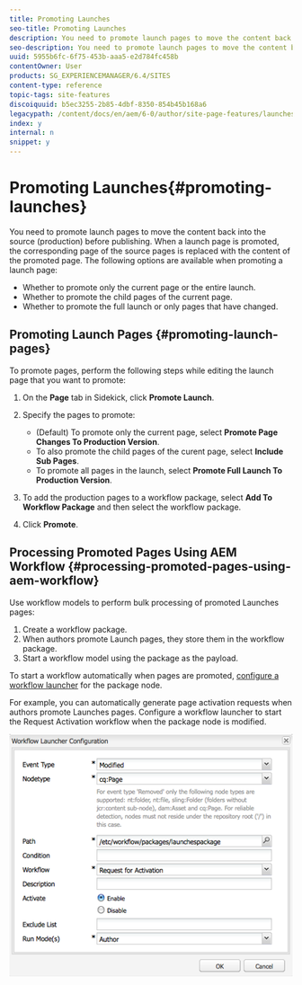 ```yaml
---
title: Promoting Launches
seo-title: Promoting Launches
description: You need to promote launch pages to move the content back into the source (production) before publishing. When a launch page is promoted, the corresponding page of the source pages is replaced with the content of the promoted page.
seo-description: You need to promote launch pages to move the content back into the source (production) before publishing. When a launch page is promoted, the corresponding page of the source pages is replaced with the content of the promoted page.
uuid: 5955b6fc-6f75-453b-aaa5-e2d784fc458b
contentOwner: User
products: SG_EXPERIENCEMANAGER/6.4/SITES
content-type: reference
topic-tags: site-features
discoiquuid: b5ec3255-2b85-4dbf-8350-854b45b168a6
legacypath: /content/docs/en/aem/6-0/author/site-page-features/launches
index: y
internal: n
snippet: y
---
```


# Promoting Launches{#promoting-launches}

You need to promote launch pages to move the content back into the source (production) before publishing. When a launch page is promoted, the corresponding page of the source pages is replaced with the content of the promoted page. The following options are available when promoting a launch page:

* Whether to promote only the current page or the entire launch.
* Whether to promote the child pages of the current page.
* Whether to promote the full launch or only pages that have changed.

## Promoting Launch Pages {#promoting-launch-pages}

To promote pages, perform the following steps while editing the launch page that you want to promote:

1. On the **Page** tab in Sidekick, click **Promote Launch**.
1. Specify the pages to promote:

    * (Default) To promote only the current page, select **Promote Page Changes To Production Version**.
    * To also promote the child pages of the curent page, select **Include Sub Pages**.
    * To promote all pages in the launch, select **Promote Full Launch To Production Version**.

1. To add the production pages to a workflow package, select **Add To Workflow Package** and then select the workflow package.
1. Click **Promote**.

## Processing Promoted Pages Using AEM Workflow {#processing-promoted-pages-using-aem-workflow}

Use workflow models to perform bulk processing of promoted Launches pages:

1. Create a workflow package. 
1. When authors promote Launch pages, they store them in the workflow package.
1. Start a workflow model using the package as the payload.

To start a workflow automatically when pages are promoted, [configure a workflow launcher](../../../sites/administering/using/workflows-starting.md#workflows-launchers) for the package node.

For example, you can automatically generate page activation requests when authors promote Launches pages. Configure a workflow launcher to start the Request Activation workflow when the package node is modified. 

![](assets/chlimage_1-136.png)

